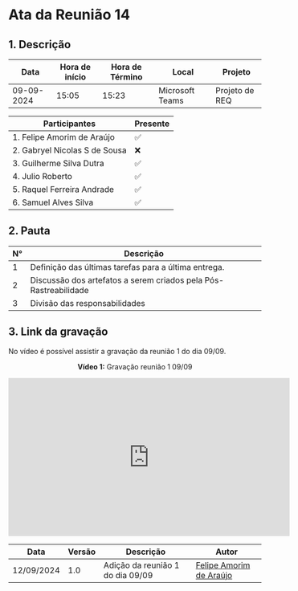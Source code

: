 # **Ata da Reunião 14**

## 1. Descrição

| Data       | Hora de início | Hora de Término | Local            | Projeto        |
|------------|-----------------|-----------------|-----------------|----------------|
| 09-09-2024 | 15:05           | 15:23          | Microsoft Teams | Projeto de REQ |

| Participantes                              | Presente       |
|-----------------------------------------|----------|
| 1. Felipe Amorim de Araújo       | ✅       |
| 2. Gabryel Nicolas S de Sousa                 | ❌       |
| 3. Guilherme Silva Dutra                | ✅       |
| 4. Julio Roberto                | ✅       |
| 5. Raquel Ferreira Andrade          | ✅       | 
| 6. Samuel Alves Silva                | ✅       |

## 2. Pauta

| N° | Descrição                               |
|----|-----------------------------------------|
| 1  | Definição das últimas tarefas para a última entrega. |
| 2  | Discussão dos artefatos a serem criados pela Pós-Rastreabilidade |
| 3  | Divisão das responsabilidades |

## 3. Link da gravação

No vídeo é possível assistir a gravação da reunião 1 do dia 09/09.

<center>

**Vídeo 1:** Gravação reunião 1 09/09

<iframe width="560" height="315" src="https://www.youtube.com/embed/rKpBKNj4K4o?si=00DKQoNeCL7WCm08" title="YouTube video player" frameborder="0" allow="accelerometer; autoplay; clipboard-write; encrypted-media; gyroscope; picture-in-picture; web-share" referrerpolicy="strict-origin-when-cross-origin" allowfullscreen></iframe>

</center>


| Data | Versão | Descrição | Autor |
| ---- | ------ | --------- | ----- |
| 12/09/2024 | 1.0 | Adição da reunião 1 do dia 09/09 | [Felipe Amorim de Araújo](https://github.com/lipeaaraujo) |